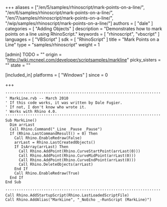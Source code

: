 +++
aliases = ["/en/5/samples/rhinoscript/mark-points-on-a-line/", "/en/6/samples/rhinoscript/mark-points-on-a-line/", "/en/7/samples/rhinoscript/mark-points-on-a-line/", "/wip/samples/rhinoscript/mark-points-on-a-line/"]
authors = [ "dale" ]
categories = [ "Adding Objects" ]
description = "Demonstrates how to mark points on a line using RhinoScript."
keywords = [ "rhinoscript", "vbscript" ]
languages = [ "VBScript" ]
sdk = [ "RhinoScript" ]
title = "Mark Points on a Line"
type = "samples/rhinoscript"
weight = 1

[admin]
TODO = ""
origin = "http://wiki.mcneel.com/developer/scriptsamples/markline"
picky_sisters = ""
state = ""

[included_in]
platforms = [ "Windows" ]
since = 0

+++

```vbnet
'''''''''''''''''''''''''''''''''''''''''''''''''''''''''''''''''''''
' MarkLine.rvb -- March 2010
' If this code works, it was written by Dale Fugier.
' If not, I don't know who wrote it.
' Works with Rhino 4.0.
'''''''''''''''''''''''''''''''''''''''''''''''''''''''''''''''''''''
Sub MarkLine()
  Dim arrLast
  Call Rhino.Command("_Line _Pause _Pause")
  If (Rhino.LastCommandResult() = 0) Then
    Call Rhino.EnableRedraw(False)
    arrLast = Rhino.LastCreatedObjects()
    If IsArray(arrLast) Then
      Call Rhino.AddPoint(Rhino.CurveStartPoint(arrLast(0)))
      Call Rhino.AddPoint(Rhino.CurveMidPoint(arrLast(0)))
      Call Rhino.AddPoint(Rhino.CurveEndPoint(arrLast(0)))
      Call Rhino.DeleteObjects(arrLast)
    End If
    Call Rhino.EnableRedraw(True)
  End If
End Sub

'''''''''''''''''''''''''''''''''''''''''''''''''''''''''''''''''''''
Call Rhino.AddStartupScript(Rhino.LastLoadedScriptFile)
Call Rhino.AddAlias("MarkLine", "_NoEcho _-RunScript (MarkLine)")
```
